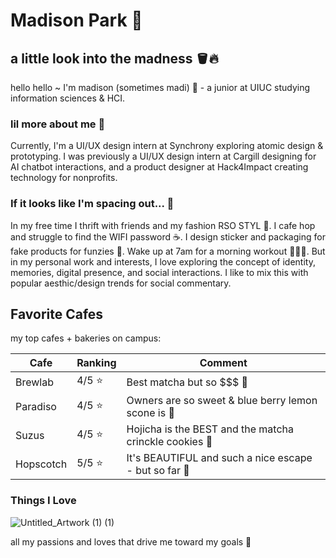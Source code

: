 # Madison Park 🌈

## a little look into the madness 🪣🔥

hello hello ~ I'm madison (sometimes madi) 🤍 - a junior at UIUC studying information sciences & HCI.

### lil more about me 🤭
Currently, I'm a UI/UX design intern at Synchrony exploring atomic design & prototyping. I was previously a UI/UX design intern at Cargill designing for AI chatbot interactions, and a product designer at Hack4Impact creating technology for nonprofits.

### If it looks like I'm spacing out... 🌌
In my free time I thrift with friends and my fashion RSO STYL 👖. I cafe hop and struggle to find the WIFI password ☕. I design sticker and packaging for fake products for funzies 🧃. Wake up at 7am for a morning workout 🏃🏻💨.
But in my personal work and interests, I love exploring the concept of identity, memories, digital presence, and social interactions. I like to mix this with popular aesthic/design trends for social commentary.

## Favorite Cafes

my top cafes + bakeries on campus:

| Cafe          |   Ranking   | Comment |
|---------------|-------------|---------|
| Brewlab       | 4/5 ⭐      | Best matcha but so $$$ 🥲|
| Paradiso      | 4/5 ⭐      | Owners are so sweet & blue berry lemon scone is 🤌|
| Suzus         | 4/5 ⭐      | Hojicha is the BEST and the matcha crinckle cookies 🍵|
| Hopscotch     | 5/5 ⭐      | It's BEAUTIFUL and such a nice escape - but so far 🚙 |

### Things I Love
![Untitled_Artwork (1) (1)](https://github.com/madipark/Project-Management/assets/112821548/e47cf317-7521-4f58-a4dc-a662bc93e7f8)

all my passions and loves that drive me toward my goals 💛
